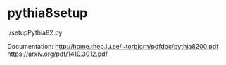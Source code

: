 # pythia8setup

./setupPythia82.py



Documentation:
http://home.thep.lu.se/~torbjorn/pdfdoc/pythia8200.pdf
https://arxiv.org/pdf/1410.3012.pdf
